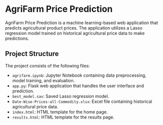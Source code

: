 # AgriFarm Price Prediction

AgriFarm Price Prediction is a machine learning-based web application that predicts agricultural product prices. The application utilizes a Lasso regression model trained on historical agricultural price data to make predictions.

## Project Structure

The project consists of the following files:

- `agrifarm.ipynb`: Jupyter Notebook containing data preprocessing, model training, and evaluation.
- `app.py`: Flask web application that handles the user interface and prediction.
- `best_model.sav`: Saved Lasso regression model.
- `Date-Wise-Prices-all-Commodity.xlsx`: Excel file containing historical agricultural price data.
- `index.html`: HTML template for the home page.
- `results.html`: HTML template for the results page.
